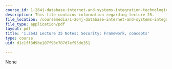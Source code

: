 ```yaml
---
course_id: 1-264j-database-internet-and-systems-integration-technologies-fall-2013
description: This file contains information regarding lecture 25.
file_location: /coursemedia/1-264j-database-internet-and-systems-integration-technologies-fall-2013/d1c1ff3d9be107f93c787d7ef93de351_MIT1_264JF13_lect_25.pdf
file_type: application/pdf
layout: pdf
title: '1.264J Lecture 25 Notes: Security: Framework, concepts'
type: course
uid: d1c1ff3d9be107f93c787d7ef93de351

---
```

None